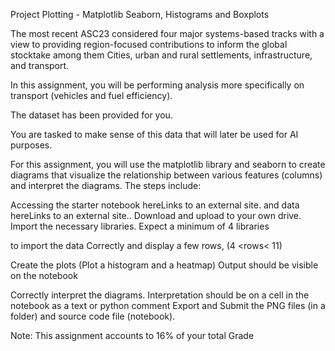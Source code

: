 Project Plotting - Matplotlib Seaborn, Histograms and Boxplots

The most recent ASC23 considered four major systems-based tracks with a view to providing region-focused contributions to inform the global stocktake among them Cities, urban and rural settlements, infrastructure, and transport.

In this assignment, you will be performing analysis more specifically on transport (vehicles and fuel efficiency). 

The dataset has been provided for you.

You are tasked to make sense of this data that will later be used for AI purposes.

For this assignment, you will use the matplotlib library and seaborn to create diagrams that visualize the relationship between various features (columns) and interpret the diagrams. The steps include:

Accessing the starter notebook hereLinks to an external site. and data hereLinks to an external site.. Download and upload to your own drive. 
Import the necessary libraries. Expect a minimum of 4 libraries

to import the data Correctly and display a few rows,  (4 <rows< 11) 

Create the plots (Plot a histogram and a heatmap) Output should be visible on the notebook

Correctly interpret the diagrams. Interpretation should be on a cell in the notebook as a text or python comment
Export and Submit the PNG files (in a folder) and source code file (notebook).

Note: This assignment accounts to 16% of your total Grade
